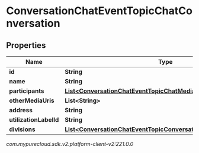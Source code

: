 # ConversationChatEventTopicChatConversation


## Properties

| Name | Type | Description | Notes |
| ------------ | ------------- | ------------- | ------------- |
| **id** | **String** |  |  [optional] |
| **name** | **String** |  |  [optional] |
| **participants** | [**List&lt;ConversationChatEventTopicChatMediaParticipant&gt;**](ConversationChatEventTopicChatMediaParticipant) |  |  [optional] |
| **otherMediaUris** | **List&lt;String&gt;** |  |  [optional] |
| **address** | **String** |  |  [optional] |
| **utilizationLabelId** | **String** |  |  [optional] |
| **divisions** | [**List&lt;ConversationChatEventTopicConversationDivisionMembership&gt;**](ConversationChatEventTopicConversationDivisionMembership) |  |  [optional] |




_com.mypurecloud.sdk.v2:platform-client-v2:221.0.0_
